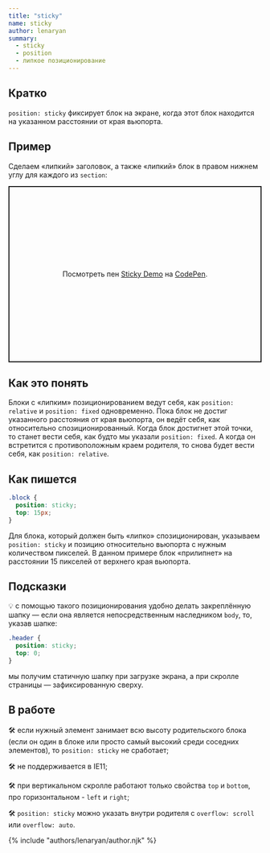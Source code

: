 ```yaml
---
title: "sticky"
name: sticky
author: lenaryan
summary:
  - sticky
  - position
  - липкое позиционирование
---
```


## Кратко

`position: sticky` фиксирует блок на экране, когда этот блок находится на указанном расстоянии от края вьюпорта.

## Пример

Сделаем «липкий» заголовок, а также «липкий» блок в правом нижнем углу для каждого из `section`:

<p class="codepen" data-height="350" data-theme-id="light" data-default-tab="result" data-user="lenaryan" data-slug-hash="gOgNxoy" style="height: 350px; box-sizing: border-box; display: flex; align-items: center; justify-content: center; border: 2px solid; margin: 1em 0; padding: 1em;" data-pen-title="Sticky Demo">
  <span>Посмотреть пен <a href="https://codepen.io/lenaryan/pen/gOgNxoy">
  Sticky Demo</a> на <a href="https://codepen.io">CodePen</a>.</span>
</p>
<script async src="https://cpwebassets.codepen.io/assets/embed/ei.js"></script>

## Как это понять

Блоки с «липким» позиционированием ведут себя, как `position: relative` и `position: fixed` одновременно. Пока блок не достиг указанного расстояния от края вьюпорта, он ведёт себя, как относительно спозиционированный. Когда блок достигнет этой точки, то станет вести себя, как будто мы указали `position: fixed`. А когда он встретится с противоположным краем родителя, то снова будет вести себя, как `position: relative`.

## Как пишется

```css
.block {
  position: sticky;
  top: 15px;
}
```

Для блока, который должен быть «липко» спозиционирован, указываем `position: sticky` и позицию относительно вьюпорта с нужным количеством пикселей. В данном примере блок «прилипнет» на расстоянии 15 пикселей от верхнего края вьюпорта.

## Подсказки

💡 с помощью такого позиционирования удобно делать закреплённую шапку — если она является непосредственным наследником `body`, то, указав шапке:

```css
.header {
  position: sticky;
  top: 0;
}
```

мы получим статичную шапку при загрузке экрана, а при скролле страницы — зафиксированную сверху.

## В работе

🛠 если нужный элемент занимает всю высоту родительского блока (если он один в блоке или просто самый высокий среди соседних элементов), то `position: sticky` не сработает;

🛠 не поддерживается в IE11;

🛠 при вертикальном скролле работают только свойства `top` и `bottom`, про горизонтальном - `left` и `right`;

🛠 `position: sticky` можно указать внутри родителя с `overflow: scroll` или `overflow: auto`.

{% include "authors/lenaryan/author.njk" %}
